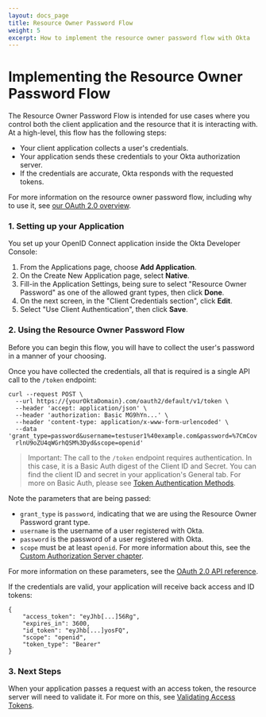 ```yaml
---
layout: docs_page
title: Resource Owner Password Flow
weight: 5
excerpt: How to implement the resource owner password flow with Okta
---
```


# Implementing the Resource Owner Password Flow

The Resource Owner Password Flow is intended for use cases where you control both the client application and the resource that it is interacting with. At a high-level, this flow has the following steps:

- Your client application collects a user's credentials.
- Your application sends these credentials to your Okta authorization server.
- If the credentials are accurate, Okta responds with the requested tokens.

For more information on the resource owner password flow, including why to use it, see [our OAuth 2.0 overview](/authentication-guide/auth-overview/#resource-owner-password-flow).

### 1. Setting up your Application

You set up your OpenID Connect application inside the Okta Developer Console:

1. From the Applications page, choose **Add Application**.
2. On the Create New Application page, select **Native**.
3. Fill-in the Application Settings, being sure to select "Resource Owner Password" as one of the allowed grant types, then click **Done**.
4. On the next screen, in the "Client Credentials section", click **Edit**.
5. Select "Use Client Authentication", then click **Save**.

### 2. Using the Resource Owner Password Flow

Before you can begin this flow, you will have to collect the user's password in a manner of your choosing.

Once you have collected the credentials, all that is required is a single API call to the `/token` endpoint:

```
curl --request POST \
  --url https://{yourOktaDomain}.com/oauth2/default/v1/token \
  --header 'accept: application/json' \
  --header 'authorization: Basic MG9hYn...' \
  --header 'content-type: application/x-www-form-urlencoded' \
  --data 'grant_type=password&username=testuser1%40example.com&password=%7CmCov
  rlnU9oZU4qWGrhQSM%3Dyd&scope=openid'
```

> Important: The call to the `/token` endpoint requires authentication. In this case, it is a Basic Auth digest of the Client ID and Secret. You can find the client ID and secret in your application's General tab. For more on Basic Auth, please see [Token Authentication Methods](/docs/api/resources/oidc#token-authentication-methods).

Note the parameters that are being passed:

- `grant_type` is `password`, indicating that we are using the Resource Owner Password grant type.
- `username` is the username of a user registered with Okta.
- `password` is the password of a user registered with Okta.
- `scope` must be at least `openid`. For more information about this, see the [Custom Authorization Server chapter](/authentication-guide/implementing-authentication/set-up-authz-server#create-scopes-optional).

For more information on these parameters, see the [OAuth 2.0 API reference](/docs/api/resources/oidc#token).

If the credentials are valid, your application will receive back access and ID tokens:

```
{
    "access_token": "eyJhb[...]56Rg",
    "expires_in": 3600,
    "id_token": "eyJhb[...]yosFQ",
    "scope": "openid",
    "token_type": "Bearer"
}
```

### 3. Next Steps

When your application passes a request with an access token, the resource server will need to validate it. For more on this, see [Validating Access Tokens](/authentication-guide/tokens/validating-access-tokens).
